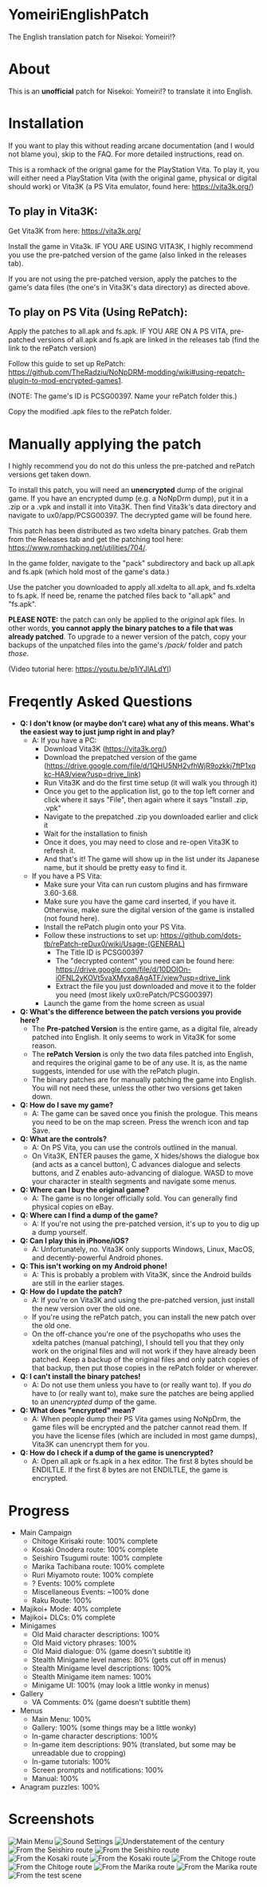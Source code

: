 # YomeiriEnglishPatch
The English translation patch for Nisekoi: Yomeiri!?

# About
This is an **unofficial** patch for Nisekoi: Yomeiri!? to translate it into English.

# Installation

If you want to play this without reading arcane documentation (and I would not blame you), skip to the FAQ. For more detailed instructions, read on.

This is a romhack of the orignal game for the PlayStation Vita. To play it, you will either need a PlayStation Vita (with the original game, physical or digital should work) or Vita3K (a PS Vita emulator, found here: https://vita3k.org/)

## To play in Vita3K:

  Get Vita3K from here: https://vita3k.org/
  
  Install the game in Vita3k. IF YOU ARE USING VITA3K, I highly recommend you use the pre-patched version of the game (also linked in the releases tab).
  
  If you are not using the pre-patched version, apply the patches to the game's data files (the one's in Vita3K's data directory) as directed above.
  
## To play on PS Vita (Using RePatch):

  Apply the patches to all.apk and fs.apk. IF YOU ARE ON A PS VITA, pre-patched versions of all.apk and fs.apk are linked in the releases tab (find the link to the rePatch version)
  
  Follow this guide to set up RePatch: https://github.com/TheRadziu/NoNpDRM-modding/wiki#using-repatch-plugin-to-mod-encrypted-games1.
  
   (NOTE: The game's ID is PCSG00397. Name your rePatch folder this.)
   
  Copy the modified .apk files to the rePatch folder.

# Manually applying the patch

  I highly recommend you do not do this unless the pre-patched and rePatch versions get taken down.

  To install this patch, you will need an **unencrypted** dump of the original game. If you have an encrypted dump (e.g. a NoNpDrm dump), put it in a .zip or a .vpk and install it into Vita3K. Then find Vita3k's data directory and navigate to ux0/app/PCSG00397. The decrypted game will be found here.

  This patch has been distributed as two xdelta binary patches. Grab them from the Releases tab and get the patching tool here: https://www.romhacking.net/utilities/704/.

  In the game folder, navigate to the "pack" subdirectory and back up all.apk and fs.apk (which hold most of the game's data.)

  Use the patcher you downloaded to apply all.xdelta to all.apk, and fs.xdelta to fs.apk. If need be, rename the patched files back to "all.apk" and "fs.apk".

  **PLEASE NOTE:** the patch can only be applied to the *original* apk files. In other words, **you cannot apply the binary patches to a file that was already patched**. To upgrade to a newer version of the patch, copy your backups of the unpatched files into the game's */pack/* folder and patch *those*.

  (Video tutorial here: https://youtu.be/p1iYJlALdYI)

# Freqently Asked Questions

  * **Q: I don't know (or maybe don't care) what any of this means. What's the easiest way to just jump right in and play?**
    * A: If you have a PC:
        * Download Vita3K (https://vita3k.org/)
        * Download the prepatched version of the game (https://drive.google.com/file/d/1QHU5NH2vfhWjR9ozkkj7ftP1xqkc-HA9/view?usp=drive_link)
        * Run Vita3K and do the first time setup (it will walk you through it)
        * Once you get to the application list, go to the top left corner and click where it says "File", then again where it says "Install .zip, .vpk"
        * Navigate to the prepatched .zip you downloaded earlier and click it
        * Wait for the installation to finish
        * Once it does, you may need to close and re-open Vita3K to refresh it.
        * And that's it! The game will show up in the list under its Japanese name, but it should be pretty easy to find it.
    * If you have a PS Vita:
        * Make sure your Vita can run custom plugins and has firmware 3.60-3.68.
        * Make sure you have the game card inserted, if you have it. Otherwise, make sure the digital version of the game is installed (not found here).
        * Install the rePatch plugin onto your PS Vita.
        * Follow these instructions to set up: https://github.com/dots-tb/rePatch-reDux0/wiki/Usage-(GENERAL)
          *  The Title ID is PCSG00397
          *  The "decrypted content" you need can be found here: https://drive.google.com/file/d/10DOIOn-i0FNL2yKOVt5vaXMyxa8AgATF/view?usp=drive_link
          *  Extract the file you just downloaded and move it to the folder you need (most likely ux0:rePatch/PCSG00397)
        * Launch the game from the home screen as usual
  * **Q: What's the difference between the patch versions you provide here?**
    * The **Pre-patched Version** is the entire game, as a digital file, already patched into English. It only seems to work in Vita3K for some reason.
    * The **rePatch Version** is only the two data files patched into English, and requires the original game to be of any use. It is, as the name suggests, intended for use with the rePatch plugin.
    * The binary patches are for manually patching the game into English. You will not need these, unless the other two versions get taken down.
  * **Q: How do I save my game?**
    * A: The game can be saved once you finish the prologue. This means you need to be on the map screen. Press the wrench icon and tap Save.
  * **Q: What are the controls?**
    * A: On PS Vita, you can use the controls outlined in the manual.
    * On Vita3K, ENTER pauses the game, X hides/shows the dialogue box (and acts as a cancel button), C advances dialogue and selects buttons, and Z enables auto-advancing of dialogue. WASD to move your character in stealth segments and navigate some menus.
  * **Q: Where can I buy the original game?**
    * A: The game is no longer officially sold. You can generally find physical copies on eBay.
  * **Q: Where can I find a dump of the game?**
    * A: If you're not using the pre-patched version, it's up to you to dig up a dump yourself.
  * **Q: Can I play this in iPhone/iOS?**
    * A: Unfortunately, no. Vita3K only supports Windows, Linux, MacOS, and decently-powerful Android phones.
  * **Q: This isn't working on my Android phone!**
    * A: This is probably a problem with Vita3K, since the Android builds are still in the earlier stages.
  * **Q: How do I update the patch?**
    * A: If you're on Vita3K and using the pre-patched version, just install the new version over the old one.
    * If you're using the rePatch patch, you can install the new patch over the old one.
    * On the off-chance you're one of the psychopaths who uses the xdelta patches (manual patching), I should tell you that they only work on the original files and will not work if they have already been patched. Keep a backup of the original files and only patch copies of that backup, then put those copies in the rePatch folder or wherever.
  * **Q: I can't install the binary patches!**
    * A: Do not use them unless you have to (or really want to). If you *do* have to (or really want to), make sure the patches are being applied to an *unencrypted* dump of the game.
  * **Q: What does "encrypted" mean?**
    * A: When people dump their PS Vita games using NoNpDrm, the game files will be encrypted and the patcher cannot read them. If you have the license files (which are included in most game dumps), Vita3K can unencrypt them for you.
  * **Q: How do I check if a dump of the game is unencrypted?**
    * A: Open all.apk or fs.apk in a hex editor. The first 8 bytes should be ENDILTLE. If the first 8 bytes are not ENDILTLE, the game is encrypted.

# Progress
* Main Campaign
  * Chitoge Kirisaki route: 100% complete
  * Kosaki Onodera route: 100% complete
  * Seishiro Tsugumi route: 100% complete
  * Marika Tachibana route: 100% complete
  * Ruri Miyamoto route: 100% complete
  * ? Events: 100% complete
  * Miscellaneous Events: ~100% done
  * Raku Route: 100%
* Majikoi+ Mode: 40% complete
* Majikoi+ DLCs: 0% complete
* Minigames
  * Old Maid character descriptions: 100%
  * Old Maid victory phrases: 100%
  * Old Maid dialogue: 0% (game doesn't subtitle it)
  * Stealth Minigame level names: 80% (gets cut off in menus)
  * Stealth Minigame level descriptions: 100%
  * Stealth Minigame item names: 100%
  * Minigame UI: 100% (may look a little wonky in menus)
* Gallery
  * VA Comments: 0% (game doesn't subtitle them)
* Menus
  * Main Menu: 100%
  * Gallery: 100% (some things may be a little wonky)
  * In-game character descriptions: 100%
  * In-game item descriptions: 90% (translated, but some may be unreadable due to cropping)
  * In-game tutorials: 100%
  * Screen prompts and notifications: 100%
  * Manual: 100%
* Anagram puzzles: 100%

# Screenshots
![](screenshots/main_menu.png?raw=true "Main Menu")
![](screenshots/settings.png?raw=true "Sound Settings")
![](screenshots/understatement-of-the-century.png?raw=true "Understatement of the century")
![](screenshots/ss3.png?raw=true "From the Seishiro route")
![](screenshots/ss4.png?raw=true "From the Seishiro route")
![](screenshots/ss1.png?raw=true "From the Kosaki route")
![](screenshots/ss2.png?raw=true "From the Kosaki route")
![](screenshots/ss5.png?raw=true "From the Chitoge route")
![](screenshots/ss6.png?raw=true "From the Chitoge route")
![](screenshots/ss7.png?raw=true "From the Marika route")
![](screenshots/ss8.png?raw=true "From the Marika route")
![](screenshots/depression.png?raw=true "From the test scene")
